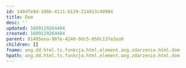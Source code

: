 ```yaml
---
id: 140dfe9d-106b-4111-b139-214d13c40984
title: Dom
desc: ''
updated: 1609129264484
created: 1609129264484
parent: 81405eea-907e-4240-9dc5-058c137e2ea9
children: []
fname: ang.dd.html.ts.funkcja.html.element.ang.zdarzenie.html.dom
hpath: ang.dd.html.ts.funkcja.html.element.ang.zdarzenie.html.dom
---
```



